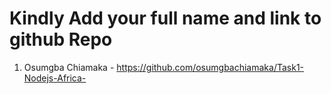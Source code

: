 # Kindly Add your full name and link to github Repo
1. Osumgba Chiamaka - https://github.com/osumgbachiamaka/Task1-Nodejs-Africa-
